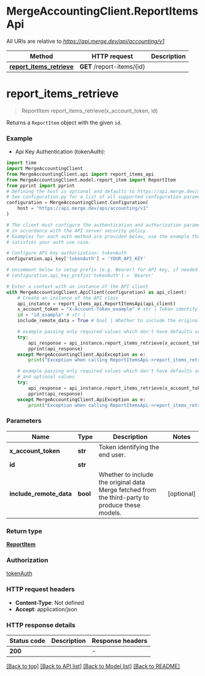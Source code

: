 # MergeAccountingClient.ReportItemsApi

All URIs are relative to *https://api.merge.dev/api/accounting/v1*

Method | HTTP request | Description
------------- | ------------- | -------------
[**report_items_retrieve**](ReportItemsApi.md#report_items_retrieve) | **GET** /report-items/{id} | 


# **report_items_retrieve**
> ReportItem report_items_retrieve(x_account_token, id)



Returns a `ReportItem` object with the given `id`.

### Example

* Api Key Authentication (tokenAuth):
```python
import time
import MergeAccountingClient
from MergeAccountingClient.api import report_items_api
from MergeAccountingClient.model.report_item import ReportItem
from pprint import pprint
# Defining the host is optional and defaults to https://api.merge.dev/api/accounting/v1
# See configuration.py for a list of all supported configuration parameters.
configuration = MergeAccountingClient.Configuration(
    host = "https://api.merge.dev/api/accounting/v1"
)

# The client must configure the authentication and authorization parameters
# in accordance with the API server security policy.
# Examples for each auth method are provided below, use the example that
# satisfies your auth use case.

# Configure API key authorization: tokenAuth
configuration.api_key['tokenAuth'] = 'YOUR_API_KEY'

# Uncomment below to setup prefix (e.g. Bearer) for API key, if needed
# configuration.api_key_prefix['tokenAuth'] = 'Bearer'

# Enter a context with an instance of the API client
with MergeAccountingClient.ApiClient(configuration) as api_client:
    # Create an instance of the API class
    api_instance = report_items_api.ReportItemsApi(api_client)
    x_account_token = "X-Account-Token_example" # str | Token identifying the end user.
    id = "id_example" # str | 
    include_remote_data = True # bool | Whether to include the original data Merge fetched from the third-party to produce these models. (optional)

    # example passing only required values which don't have defaults set
    try:
        api_response = api_instance.report_items_retrieve(x_account_token, id)
        pprint(api_response)
    except MergeAccountingClient.ApiException as e:
        print("Exception when calling ReportItemsApi->report_items_retrieve: %s\n" % e)

    # example passing only required values which don't have defaults set
    # and optional values
    try:
        api_response = api_instance.report_items_retrieve(x_account_token, id, include_remote_data=include_remote_data)
        pprint(api_response)
    except MergeAccountingClient.ApiException as e:
        print("Exception when calling ReportItemsApi->report_items_retrieve: %s\n" % e)
```


### Parameters

Name | Type | Description  | Notes
------------- | ------------- | ------------- | -------------
 **x_account_token** | **str**| Token identifying the end user. |
 **id** | **str**|  |
 **include_remote_data** | **bool**| Whether to include the original data Merge fetched from the third-party to produce these models. | [optional]

### Return type

[**ReportItem**](ReportItem.md)

### Authorization

[tokenAuth](../README.md#tokenAuth)

### HTTP request headers

 - **Content-Type**: Not defined
 - **Accept**: application/json


### HTTP response details
| Status code | Description | Response headers |
|-------------|-------------|------------------|
**200** |  |  -  |

[[Back to top]](#) [[Back to API list]](../README.md#documentation-for-api-endpoints) [[Back to Model list]](../README.md#documentation-for-models) [[Back to README]](../README.md)

